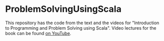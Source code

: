 # ProblemSolvingUsingScala

This repository has the code from the text and the videos for "Introduction to Programming and Problem Solving using Scala".
Video lectures for the book can be found [on YouTube](https://www.youtube.com/playlist?list=PLLMXbkbDbVt9MIJ9DV4ps-_trOzWtphYO).
